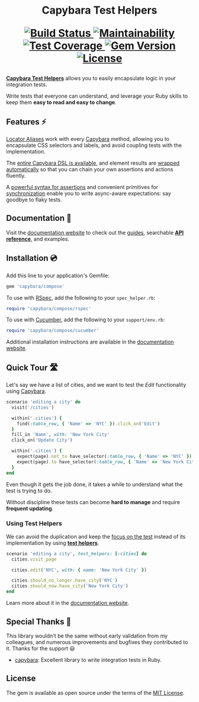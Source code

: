 [docs]: https://capybara-test-helpers.netlify.app/
[guide]: https://capybara-test-helpers.netlify.app/guide/
[api]: https://capybara-test-helpers.netlify.app/api/
[design patterns]: https://capybara-test-helpers.netlify.app/guide/advanced/design-patterns
[installation]: https://capybara-test-helpers.netlify.app/installation
[capybara]: https://github.com/teamcapybara/capybara
[cucumber]: https://github.com/cucumber/cucumber-ruby
[current context]: https://capybara-test-helpers.netlify.app/guide/essentials/current-context
[rspec]: https://github.com/rspec/rspec
[aliases]: https://capybara-test-helpers.netlify.app/guide/essentials/aliases
[assertions]: https://capybara-test-helpers.netlify.app/guide/essentials/assertions
[synchronization]: https://capybara-test-helpers.netlify.app/guide/advanced/synchronization

<h1 align="center">
  Capybara Test Helpers
  <p align="center">
    <a href="https://github.com/ElMassimo/capybara-compose/actions">
      <img alt="Build Status" src="https://github.com/ElMassimo/capybara-compose/workflows/build/badge.svg"/>
    </a>
    <a href="https://codeclimate.com/github/ElMassimo/capybara-compose">
      <img alt="Maintainability" src="https://codeclimate.com/github/ElMassimo/capybara-compose/badges/gpa.svg"/>
    </a>
    <a href="https://codeclimate.com/github/ElMassimo/capybara-compose">
      <img alt="Test Coverage" src="https://codeclimate.com/github/ElMassimo/capybara-compose/badges/coverage.svg"/>
    </a>
    <a href="https://rubygems.org/gems/capybara-compose">
      <img alt="Gem Version" src="https://img.shields.io/gem/v/capybara-compose.svg?colorB=e9573f"/>
    </a>
    <a href="https://github.com/ElMassimo/capybara-compose/blob/main/LICENSE.txt">
      <img alt="License" src="https://img.shields.io/badge/license-MIT-428F7E.svg"/>
    </a>
  </p>
</h1>

[__Capybara Test Helpers__](https://github.com/ElMassimo/capybara-compose) allows you to easily encapsulate logic in your integration tests.

Write tests that everyone can understand, and leverage your Ruby skills to keep them __easy to read and easy to change__.

## Features ⚡️

[Locator Aliases][aliases] work with every [Capybara] method, allowing you to encapsulate CSS selectors and labels, and avoid coupling tests with the implementation.

The [entire Capybara DSL is available][api], and element results are [wrapped automatically][current context] so that you can chain your own assertions and actions fluently.

A [powerful syntax for assertions][assertions] and convenient primitives for [synchronization] enable you to write async-aware expectations: say goodbye to flaky tests.

## Documentation 📖

Visit the [documentation website][docs] to check out the [guides][guide], searchable [__API reference__][api], and examples.

## Installation 💿

Add this line to your application's Gemfile:

```ruby
gem 'capybara/compose'
```

To use with [RSpec], add the following to your `spec_helper.rb`:

```ruby
require 'capybara/compose/rspec'
```

To use with [Cucumber], add the following to your `support/env.rb`:

```ruby
require 'capybara/compose/cucumber'
```

Additional installation instructions are available in the [documentation website][installation].

## Quick Tour 🛣

Let's say we have a list of cities, and we want to test the _Edit_ functionality using [Capybara].

```ruby
scenario 'editing a city' do
  visit('/cities')

  within('.cities') {
    find(:table_row, { 'Name' => 'NYC' }).click_on('Edit')
  }
  fill_in 'Name', with: 'New York City'
  click_on('Update City')

  within('.cities') {
    expect(page).not_to have_selector(:table_row, { 'Name' => 'NYC' })
    expect(page).to have_selector(:table_row, { 'Name' => 'New York City' })
  }
end
```

Even though it gets the job done, it takes a while to understand what the test is trying to do.

Without discipline these tests can become __hard to manage__ and require __frequent updating__.

### Using Test Helpers

We can avoid the duplication and keep the [focus on the test][design patterns] instead of its
implementation by using [__test helpers__][docs].

```ruby
scenario 'editing a city', test_helpers: [:cities] do
  cities.visit_page

  cities.edit('NYC', with: { name: 'New York City' })

  cities.should_no_longer.have_city('NYC')
  cities.should_now.have_city('New York City')
end
```

Learn more about it in the [documentation website][docs].

## Special Thanks 🙏

This library wouldn't be the same without early validation from my colleagues, and numerous improvements and bugfixes they contributed to it. Thanks for the support 😃

- [capybara]: Excellent library to write integration tests in Ruby.

## License

The gem is available as open source under the terms of the [MIT License](https://opensource.org/licenses/MIT).
